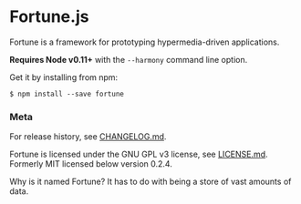 # Fortune.js

Fortune is a framework for prototyping hypermedia-driven applications.

**Requires Node v0.11+** with the `--harmony` command line option.

Get it by installing from npm:
```
$ npm install --save fortune
```

### Meta

For release history, see [CHANGELOG.md](https://github.com/daliwali/fortune/blob/master/CHANGELOG.md).

Fortune is licensed under the GNU GPL v3 license, see [LICENSE.md](https://github.com/daliwali/fortune/blob/master/LICENSE.md). Formerly MIT licensed below version 0.2.4.

Why is it named Fortune? It has to do with being a store of vast amounts of data.
